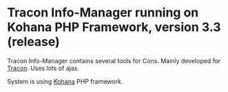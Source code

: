 # Tracon Info-Manager running on Kohana PHP Framework, version 3.3 (release)

Tracon Info-Manager contains several tools for Cons. Mainly developed for [Tracon](http://tracon.fi). Uses lots of ajax.

System is using [Kohana](http://kohanaframework.org/) PHP framework.
